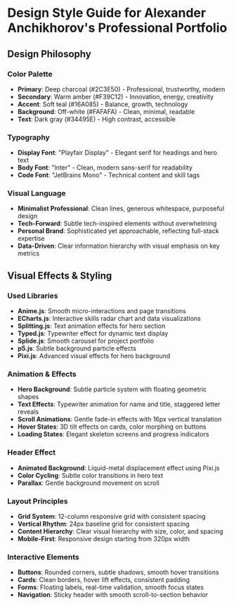 # Design Style Guide for Alexander Anchikhorov's Professional Portfolio

## Design Philosophy

### Color Palette
- **Primary**: Deep charcoal (#2C3E50) - Professional, trustworthy, modern
- **Secondary**: Warm amber (#F39C12) - Innovation, energy, creativity
- **Accent**: Soft teal (#16A085) - Balance, growth, technology
- **Background**: Off-white (#FAFAFA) - Clean, minimal, readable
- **Text**: Dark gray (#34495E) - High contrast, accessible

### Typography
- **Display Font**: "Playfair Display" - Elegant serif for headings and hero text
- **Body Font**: "Inter" - Clean, modern sans-serif for readability
- **Code Font**: "JetBrains Mono" - Technical content and skill tags

### Visual Language
- **Minimalist Professional**: Clean lines, generous whitespace, purposeful design
- **Tech-Forward**: Subtle tech-inspired elements without overwhelming
- **Personal Brand**: Sophisticated yet approachable, reflecting full-stack expertise
- **Data-Driven**: Clear information hierarchy with visual emphasis on key metrics

## Visual Effects & Styling

### Used Libraries
- **Anime.js**: Smooth micro-interactions and page transitions
- **ECharts.js**: Interactive skills radar chart and data visualizations
- **Splitting.js**: Text animation effects for hero section
- **Typed.js**: Typewriter effect for dynamic text display
- **Splide.js**: Smooth carousel for project portfolio
- **p5.js**: Subtle background particle effects
- **Pixi.js**: Advanced visual effects for hero background

### Animation & Effects
- **Hero Background**: Subtle particle system with floating geometric shapes
- **Text Effects**: Typewriter animation for name and title, staggered letter reveals
- **Scroll Animations**: Gentle fade-in effects with 16px vertical translation
- **Hover States**: 3D tilt effects on cards, color morphing on buttons
- **Loading States**: Elegant skeleton screens and progress indicators

### Header Effect
- **Animated Background**: Liquid-metal displacement effect using Pixi.js
- **Color Cycling**: Subtle color transitions in hero text
- **Parallax**: Gentle background movement on scroll

### Layout Principles
- **Grid System**: 12-column responsive grid with consistent spacing
- **Vertical Rhythm**: 24px baseline grid for consistent spacing
- **Content Hierarchy**: Clear visual hierarchy with size, color, and spacing
- **Mobile-First**: Responsive design starting from 320px width

### Interactive Elements
- **Buttons**: Rounded corners, subtle shadows, smooth hover transitions
- **Cards**: Clean borders, hover lift effects, consistent padding
- **Forms**: Floating labels, real-time validation, smooth focus states
- **Navigation**: Sticky header with smooth scroll-to-section behavior